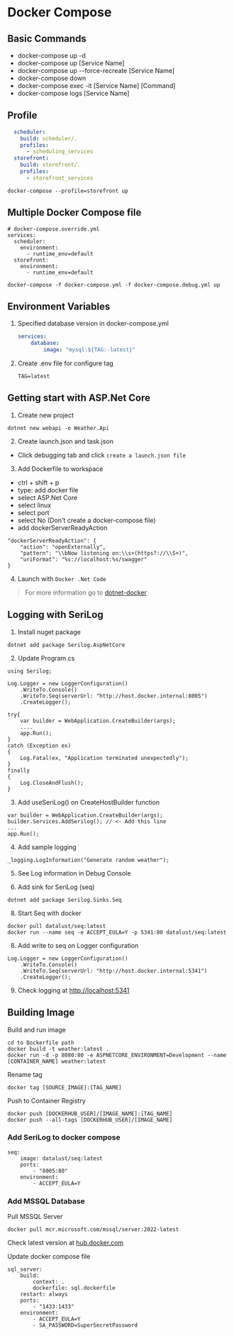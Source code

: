 # Docker Compose
## Basic Commands
* docker-compose up -d
* docker-compose up [Service Name]
* docker-compose up --force-recreate [Service Name]
* docker-compose down
* docker-compose exec -it [Service Name] [Command]
* docker-compose logs [Service Name]

## Profile
```yml
  scheduler:
    build: scheduler/.
    profiles:
      - scheduling_services
  storefront: 
    build: storefront/.
    profiles:
      - storefront_services
```

```
docker-compose --profile=storefront up
```

## Multiple Docker Compose file
```
# docker-compose.override.yml
services:
  scheduler:
    environment:
      - runtime_env=default
  storefront:
    environment:
      - runtime_env=default
```

```
docker-compose -f docker-compose.yml -f docker-compose.debug.yml up
```

## Environment Variables
1. Specified database version in docker-compose.yml
    ```yml
    services:
        database: 
            image: "mysql:${TAG:-latest}"
    ```
2. Create .env file for configure tag
    ```
    TAG=latest
    ```

## Getting start with ASP.Net Core
1. Create new project
```
dotnet new webapi -o Weather.Api
```
2. Create launch.json and task.json
* Click debugging tab and click `create a launch.json file`
3. Add Dockerfile to workspace
* ctrl + shift + p
* type: add docker file
* select ASP.Net Core
* select linux
* select port
* select No (Don't create a docker-compose file)
* add dockerServerReadyAction
```
"dockerServerReadyAction": {
    "action": "openExternally",
    "pattern": "\\bNow listening on:\\s+(https?://\\S+)",
    "uriFormat": "%s://localhost:%s/swagger"
}
```
4. Launch with `Docker .Net Code`

> For more information go to [dotnet-docker](https://github.com/dotnet/dotnet-docker)


## Logging with SeriLog
1. Install nuget package
```
dotnet add package Serilog.AspNetCore  
```
2. Update Program.cs
```
using Serilog;

Log.Logger = new LoggerConfiguration()
    .WriteTo.Console()
    .WriteTo.Seq(serverUrl: "http://host.docker.internal:8005")
    .CreateLogger();

try{
    var builder = WebApplication.CreateBuilder(args);
    ....
    app.Run();
}
catch (Exception ex)
{
    Log.Fatal(ex, "Application terminated unexpectedly");
}
finally
{
    Log.CloseAndFlush();
}
```
3. Add useSeriLog() on CreateHostBuilder function
```
var builder = WebApplication.CreateBuilder(args);
builder.Services.AddSerilog(); // <- Add this line
...
app.Run();
```

4. Add sample logging
```
_logging.LogInformation("Generate random weather");
```

5. See Log information in Debug Console

6. Add sink for SeriLog (seq)
```
dotnet add package Serilog.Sinks.Seq
```

8. Start Seq with docker
```
docker pull datalust/seq:latest
docker run --name seq -e ACCEPT_EULA=Y -p 5341:80 datalust/seq:latest
```

8. Add write to seq on Logger configuration
```
Log.Logger = new LoggerConfiguration()
    .WriteTo.Console()
    .WriteTo.Seq(serverUrl: "http://host.docker.internal:5341")
    .CreateLogger();
```

9. Check logging at [http://localhost:5341](http://localhost:5341)

## Building Image
Build and run image
```
cd to Dockerfile path
docker build -t weather:latest .
docker run -d -p 8080:80 -e ASPNETCORE_ENVIRONMENT=Development --name [CONTAINER_NAME] weather:latest
```

Rename tag
```
docker tag [SOURCE_IMAGE]:[TAG_NAME]
```

Push to Container Registry
```
docker push [DOCKERHUB_USER]/[IMAGE_NAME]:[TAG_NAME]
docker push --all-tags [DOCKERHUB_USER]/[IMAGE_NAME]
```

### Add SeriLog to docker compose
```
seq:
    image: datalust/seq:latest
    ports:
        - "8005:80"
    environment:
        - ACCEPT_EULA=Y
```

### Add MSSQL Database
Pull MSSQL Server
```
docker pull mcr.microsoft.com/mssql/server:2022-latest
```
Check latest version at [hub.docker.com](https://hub.docker.com/_/microsoft-mssql-server)

Update docker compose file
```
sql_server:
    build:
        context: .
        dockerfile: sql.dockerfile
    restart: always
    ports:
        - "1433:1433"
    environment:
        - ACCEPT_EULA=Y
        - SA_PASSWORD=SuperSecretPassword
```


